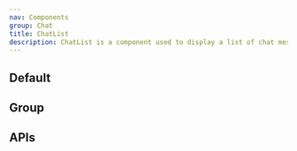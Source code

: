 ```yaml
---
nav: Components
group: Chat
title: ChatList
description: ChatList is a component used to display a list of chat messages. It takes in an array of ChatMessage objects as the data prop and an optional type prop which can be either 'docs' or 'chat'. The component is memoized for better performance.
---
```


## Default

<code src="./demos/index.tsx" nopadding></code>

## Group

<code src="./demos/Group.tsx" nopadding></code>

## APIs

<API></API>
